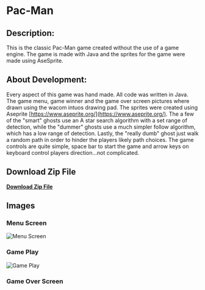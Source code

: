 # Pac-Man


## Description: 
This is the classic Pac-Man game created without the use of a game engine. The game is made with Java and the sprites for the game were made using AseSprite.

## About Development:
Every aspect of this game was hand made. All code was written in Java. The game menu, game winner and the game over screen pictures where drawn using the wacom intuos drawing pad. The sprites were created using Aseprite [https://www.aseprite.org/](https://www.aseprite.org/). The a few of the "smart" ghosts use an A star search algorithm with a set range of detection, while the "dummer" ghosts use a much simpler follow algorithm, which has a low range of detection. Lastly, the "really dumb" ghost just walk a random path in order to hinder the players likely path choices. The game controls are quite simple, space bar to start the game and arrow keys on keyboard control players direction...not complicated.

## Download Zip File
<a href="NO_FILE" download><b>Download Zip File</b></a>

## Images

### Menu Screen
![Menu Screen](https://zevyirmiyahu.github.io/images/PacMan_Images/pacmanMenu.png)

### Game Play
![Game Play](https://zevyirmiyahu.github.io/images/PacMan_Images/pacmangamescreen.png)

### Game Over Screen

